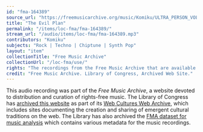 ```yaml
---
id: "fma-164389"
source_url: "https://freemusicarchive.org/music/Komiku/ULTRA_PERSON_VOL4/Komiku_-_ULTRA_PERSON_VOL4_-_06_The_Evil_Plan"
title: "The Evil Plan"
permalink: "/items/loc-fma/fma-164389/"
stream_url: "/audio/items/loc-fma/fma-164389.mp3"
contributors: "Komiku"
subjects: "Rock | Techno | Chiptune | Synth Pop"
layout: "item"
collectionTitle: "Free Music Archive"
collectionUrl: "/loc-fma/use/"
rights: "The recordings from the Free Music Archive that are available on Citizen DJ have a CC0 1.0 Universal License (Public Domain Dedication) which means you can copy, modify, distribute and perform the work, even for commercial purposes, all without asking permission."
credit: "Free Music Archive. Library of Congress, Archived Web Site."
---
```


This audio recording was part of the _Free Music Archive_, a website devoted to distribution and curation of rights-free music. The Library of Congress has [archived this website](https://www.loc.gov/item/lcwaN0026492/) as part of its [Web Cultures Web Archive](https://www.loc.gov/collections/web-cultures-web-archive/about-this-collection/), which includes sites documenting the creation and sharing of emergent cultural traditions on the web. The Library has also archived the [FMA dataset for music analysis](https://catalog.loc.gov/vwebv/search?searchCode=LCCN&searchArg=2018655052&searchType=1&permalink=y) which contains various metadata for the music recordings.